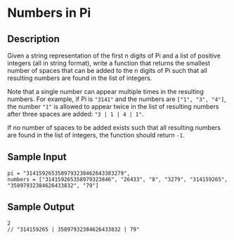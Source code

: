 # Numbers in Pi

## Description
Given a string representation of the first n digits of Pi and a list of positive integers (all in string format), write a function that returns the smallest number of spaces that can be added to the n digits of Pi such that all resulting numbers are found in the list of integers.

Note that a single number can appear multiple times in the resulting numbers. For example, if Pi is `"3141"` and the numbers are `["1", "3", "4"]`, the number `"1"` is allowed to appear twice in the list of resulting numbers after three spaces are added: `"3 | 1 | 4 | 1"`.

If no number of spaces to be added exists such that all resulting numbers are found in the list of integers, the function should return `-1`.

## Sample Input
```
pi = "3141592653589793238462643383279",
numbers = ["314159265358979323846", "26433", "8", "3279", "314159265", "35897932384626433832", "79"]
```

## Sample Output
```
2
// "314159265 | 35897932384626433832 | 79"
```
